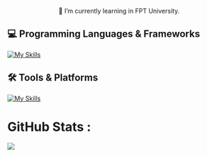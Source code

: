 <p align="center">
  🌱 I’m currently learning in FPT University.
</p>

## 💻 Programming Languages & Frameworks
[![My Skills](https://skillicons.dev/icons?i=dotnet,react,nextjs,express,redux,js,ts,tailwind,bootstrap,sass)](https://skillicons.dev)
## 🛠️ Tools & Platforms
[![My Skills](https://skillicons.dev/icons?i=git,github,postman,vite,vitest,docker,maven,mongodb,mysql,figma)](https://skillicons.dev)

# GitHub Stats :
<!-- ![](https://github-readme-streak-stats.herokuapp.com/?user=ngothanhdat-AK&theme=radical&hide_border=false)<br/> -->
![](https://github-readme-stats.vercel.app/api/top-langs/?username=darrenak403&theme=radical&hide_border=false&include_all_commits=false&count_private=false&layout=compact)
